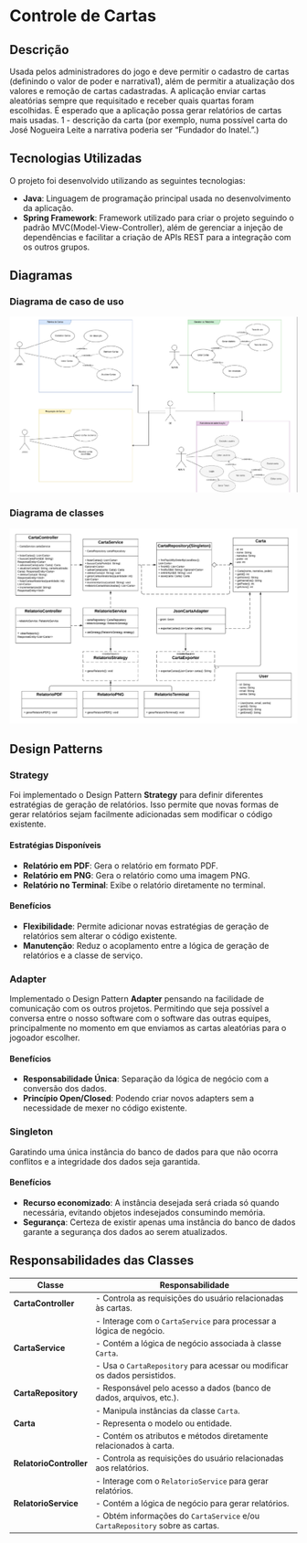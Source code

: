 # Controle de Cartas

## Descrição
Usada pelos administradores do jogo e deve permitir o cadastro de cartas (definindo o valor de poder e narrativa1), além de permitir a atualização dos valores e remoção de cartas cadastradas. A aplicação enviar cartas aleatórias sempre que requisitado e receber quais quartas foram escolhidas. É esperado que a aplicação possa gerar relatórios de cartas mais usadas.
1 - descrição da carta (por exemplo, numa possível carta do José Nogueira Leite a narrativa poderia ser “Fundador do Inatel.”.)

## Tecnologias Utilizadas

O projeto foi desenvolvido utilizando as seguintes tecnologias:
- **Java**: Linguagem de programação principal usada no desenvolvimento da aplicação.
- **Spring Framework**: Framework utilizado para criar o projeto seguindo o padrão MVC(Model-View-Controller), além de gerenciar a injeção de dependências e facilitar a criação de APIs REST para a integração com os outros grupos.

## Diagramas
### Diagrama de caso de uso
![Diagrama de caso de uso](diagramas/CasoDeUsoUML.png)

### Diagrama de classes
![Diagrama UML com Strategy](diagramas/ClasseUML-atualizado.jpeg)

## Design Patterns


### Strategy
Foi implementado o Design Pattern **Strategy** para definir diferentes estratégias de geração de relatórios. Isso permite que novas formas de gerar relatórios sejam facilmente adicionadas sem modificar o código existente.

#### Estratégias Disponíveis
- **Relatório em PDF**: Gera o relatório em formato PDF.
- **Relatório em PNG**: Gera o relatório como uma imagem PNG.
- **Relatório no Terminal**: Exibe o relatório diretamente no terminal.
#### Benefícios
- **Flexibilidade**: Permite adicionar novas estratégias de geração de relatórios sem alterar o código existente.
- **Manutenção**: Reduz o acoplamento entre a lógica de geração de relatórios e a classe de serviço.

### Adapter
Implementado o Design Pattern **Adapter** pensando na facilidade de comunicação com os outros projetos. Permitindo que seja possível a conversa entre o nosso software com o software das outras equipes, principalmente no momento em que enviamos as cartas aleatórias para o jogoador escolher.

#### Benefícios
- **Responsabilidade Única**: Separação da lógica de negócio com a conversão dos dados.
- **Princípio Open/Closed**: Podendo criar novos adapters sem a necessidade de mexer no código existente.

### Singleton
Garatindo uma única instância do banco de dados para que não ocorra conflitos e a integridade dos dados seja garantida.

#### Benefícios
- **Recurso economizado**: A instância desejada será criada só quando necessária, evitando objetos indesejados consumindo memória.
- **Segurança**: Certeza de existir apenas uma instância do banco de dados garante a segurança dos dados ao serem atualizados.


## Responsabilidades das Classes
| Classe                  | Responsabilidade                                                                 |
|-------------------------|----------------------------------------------------------------------------------|
| **CartaController**     | - Controla as requisições do usuário relacionadas às cartas.                     |
|                         | - Interage com o `CartaService` para processar a lógica de negócio.              |
| **CartaService**        | - Contém a lógica de negócio associada à classe `Carta`.                         |
|                         | - Usa o `CartaRepository` para acessar ou modificar os dados persistidos.        |
| **CartaRepository**     | - Responsável pelo acesso a dados (banco de dados, arquivos, etc.).              |
|                         | - Manipula instâncias da classe `Carta`.                                         |
| **Carta**               | - Representa o modelo ou entidade.                                               |
|                         | - Contém os atributos e métodos diretamente relacionados à carta.                |
| **RelatorioController** | - Controla as requisições do usuário relacionadas aos relatórios.                |
|                         | - Interage com o `RelatorioService` para gerar relatórios.                       |
| **RelatorioService**    | - Contém a lógica de negócio para gerar relatórios.                              |
|                         | - Obtém informações do `CartaService` e/ou `CartaRepository` sobre as cartas.    |
